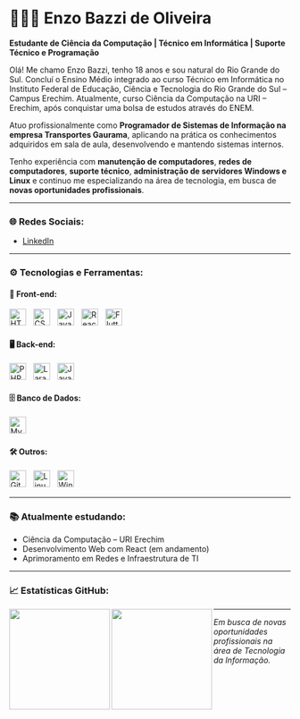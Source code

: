# 👨🏻‍💻 Enzo Bazzi de Oliveira

**Estudante de Ciência da Computação | Técnico em Informática | Suporte Técnico e Programação**

Olá! Me chamo Enzo Bazzi, tenho 18 anos e sou natural do Rio Grande do Sul. Concluí o Ensino Médio integrado ao curso Técnico em Informática no Instituto Federal de Educação, Ciência e Tecnologia do Rio Grande do Sul – Campus Erechim. Atualmente, curso Ciência da Computação na URI – Erechim, após conquistar uma bolsa de estudos através do ENEM.

Atuo profissionalmente como **Programador de Sistemas de Informação na empresa Transportes Gaurama**, aplicando na prática os conhecimentos adquiridos em sala de aula, desenvolvendo e mantendo sistemas internos.

Tenho experiência com **manutenção de computadores**, **redes de computadores**, **suporte técnico**, **administração de servidores Windows e Linux** e continuo me especializando na área de tecnologia, em busca de **novas oportunidades profissionais**.

---

### 🌐 Redes Sociais:

- [LinkedIn](https://www.linkedin.com/in/enzobazzi)

---

### ⚙️ Tecnologias e Ferramentas:

#### 🚀 Front-end:
<img align="left" alt="HTML" title="HTML" width="30px" style="padding-right:10px;" src="https://cdn.jsdelivr.net/gh/devicons/devicon@latest/icons/html5/html5-original.svg"/>
<img align="left" alt="CSS" title="CSS" width="30px" style="padding-right:10px;" src="https://cdn.jsdelivr.net/gh/devicons/devicon@latest/icons/css3/css3-original.svg"/>
<img align="left" alt="JavaScript" title="JavaScript" width="30px" style="padding-right:10px;" src="https://cdn.jsdelivr.net/gh/devicons/devicon@latest/icons/javascript/javascript-original.svg"/>
<img align="left" alt="React" title="React (em aprendizado)" width="30px" style="padding-right:10px;" src="https://cdn.jsdelivr.net/gh/devicons/devicon@latest/icons/react/react-original.svg"/>
<img align="left" alt="Flutter" title="Flutter (noções básicas)" width="30px" style="padding-right:10px;" src="https://cdn.jsdelivr.net/gh/devicons/devicon@latest/icons/flutter/flutter-original.svg"/>

<br/>
<br/>

#### 🖥️ Back-end:
<img align="left" alt="PHP" title="PHP" width="30px" style="padding-right:10px;" src="https://cdn.jsdelivr.net/gh/devicons/devicon@latest/icons/php/php-original.svg"/>
<img align="left" alt="Laravel" title="Laravel (noções básicas)" width="30px" style="padding-right:10px;" src="https://cdn.jsdelivr.net/gh/devicons/devicon@latest/icons/laravel/laravel-original.svg"/>
<img align="left" alt="Java" title="Java" width="30px" style="padding-right:10px;" src="https://cdn.jsdelivr.net/gh/devicons/devicon@latest/icons/java/java-original.svg"/>

<br/>
<br/>

#### 🗄️ Banco de Dados:
<img align="left" alt="MySQL" title="MySQL" width="30px" style="padding-right:10px;" src="https://cdn.jsdelivr.net/gh/devicons/devicon@latest/icons/mysql/mysql-original.svg"/>

<br/>
<br/>

#### 🛠️ Outros:
<img align="left" alt="Git" title="Git" width="30px" style="padding-right:10px;" src="https://cdn.jsdelivr.net/gh/devicons/devicon@latest/icons/git/git-original.svg"/>
<img align="left" alt="Linux" title="Linux" width="30px" style="padding-right:10px;" src="https://cdn.jsdelivr.net/gh/devicons/devicon@latest/icons/linux/linux-original.svg"/>
<img align="left" alt="Windows" title="Windows" width="30px" style="padding-right:10px;" src="https://cdn.jsdelivr.net/gh/devicons/devicon@latest/icons/windows8/windows8-original.svg"/>

<br/>
<br/>

---

### 📚 Atualmente estudando:

- Ciência da Computação – URI Erechim
- Desenvolvimento Web com React (em andamento)
- Aprimoramento em Redes e Infraestrutura de TI

---

### 📈 Estatísticas GitHub:

<p align="left">
  <img align="left" height="180em" src="https://github-readme-stats.vercel.app/api?username=Enzo1010&show_icons=true&theme=tokyonight&include_all_commits=true&locale=pt-br" />
  <img align="left" height="180em" src="https://github-readme-stats.vercel.app/api/top-langs/?username=Enzo1010&layout=compact&theme=tokyonight&langs_count=7&custom_title=Tecnologias" />
</p>

---

*Em busca de novas oportunidades profissionais na área de Tecnologia da Informação.*

